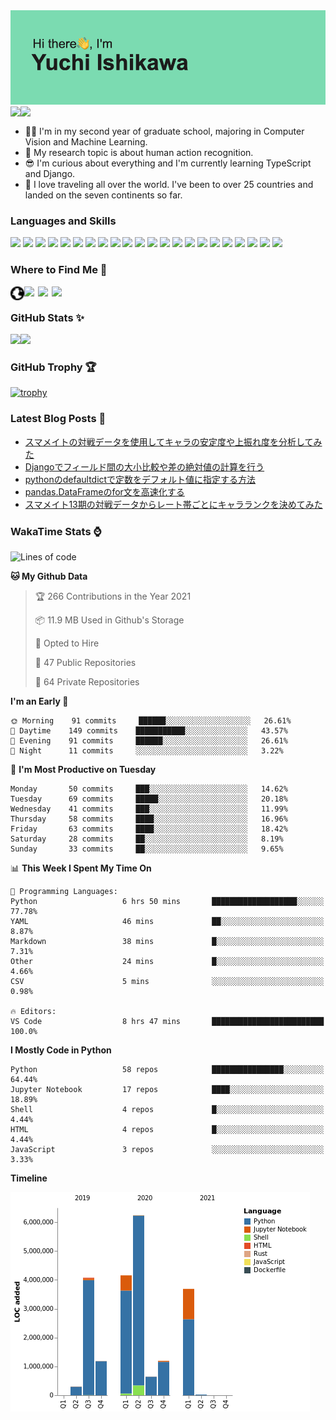 <img src="https://github.com/yiskw713/yiskw713/blob/master/header.png?raw=true">

<a href="http://yiskw713.github.io">
  <img align="left" src="https://img.shields.io/website?down_color=red&down_message=dwon&label=MY%20WEBSITE&style=for-the-badge&up_message=up&url=http%3A%2F%2Fyiskw713.github.io" />
</a>
<a href="https://twitter.com/yciskw_">
  <img align="left" src="https://img.shields.io/twitter/follow/yciskw_?logo=Twitter&style=for-the-badge" />
</a>

<br />
<br />

- 👨‍💻 I'm in my second year of graduate school, majoring in Computer Vision and Machine Learning. 
- 🧪 My research topic is about human action recognition.
- 😎 I'm curious about everything and I'm currently learning TypeScript and Django.
- 🎒 I love traveling all over the world. I've been to over 25 countries and landed on the seven continents so far.

### Languages and Skills

<p>
<img src="https://img.shields.io/badge/-Python-3776AB?style=flat-square&logo=Python&logoColor=white"/>
<img src="https://img.shields.io/badge/-PyTorch-EE4C2C?style=flat-square&logo=PyTorch&logoColor=white"/>
<img src="https://img.shields.io/badge/-pandas-150458?style=flat-square&logo=pandas&logoColor=white"/>
<img src="https://img.shields.io/badge/-Django-092E20?style=flat-square&logo=Django&logoColor=white"/>
<img src="https://img.shields.io/badge/-Rust-000000?style=flat-square&logo=Rust&logoColor=white"/>
<img src="https://img.shields.io/badge/-JavaScript-F7DF1E?style=flat-square&logo=JavaScript&logoColor=black"/>
<img src="https://img.shields.io/badge/-TypeScript-007ACC?style=flat-square&logo=TypeScript&logoColor=white"/>
<img src="https://img.shields.io/badge/-Vue.js-42B883?style=flat-square&logo=Vue.js&logoColor=white"/>
<img src="https://img.shields.io/badge/-Nuxt.js-00C58E?style=flat-square&logo=Vue.js&logoColor=white"/>
<img src="https://img.shields.io/badge/-C++-00599C?style=flat-square&logo=c%2B%2B&logoColor=white"/>
<img src="https://img.shields.io/badge/-HTML5-E34F26?style=flat-square&logo=HTML5&logoColor=white"/>
<img src="https://img.shields.io/badge/-CSS3-1572B6?style=flat-square&logo=CSS3&logoColor=white"/>
<img src="https://img.shields.io/badge/-Sass-1572B6?style=flat-square&logo=SASS&logoColor=white"/>
<img src="https://img.shields.io/badge/-MySQL-F29111?style=flat-square&logo=MySQL&logoColor=white"/>
<img src="https://img.shields.io/badge/-PostgreSQL-F29111?style=flat-square&logo=PostgreSQL&logoColor=white"/>
<img src="https://img.shields.io/badge/-Visual%20Studio%20Code-23A9F2?style=flat-square&logo=Visual%20Studio%20Code&logoColor=white"/>
<img src="https://img.shields.io/badge/-Vim-1572B6?style=flat-square&logo=Vim&logoColor=white"/>
<img src="https://img.shields.io/badge/-Github-181717?style=flat-square&logo=GitHub&logoColor=white"/>
<img src="https://img.shields.io/badge/-Git-F44D27?style=flat-square&logo=Git&logoColor=white"/>
<img src="https://img.shields.io/badge/-Google%20Cloud-4285F4?style=flat-square&logo=Google%20Cloud&logoColor=white"/>
<img src="https://img.shields.io/badge/-Amazon%20AWS-232F3E?style=flat-square&logo=Amazon%20AWS&logoColor=white"/>
<img src="https://img.shields.io/badge/-Docker-2496ED?style=flat-square&logo=Docker&logoColor=white"/>
</p>

### Where to Find Me 👀

[<img align="left" width="22px" src="https://raw.githubusercontent.com/iconic/open-iconic/master/svg/globe.svg" />][website]
[<img align="left" width="22px" src="https://cdn.jsdelivr.net/npm/simple-icons@v3/icons/twitter.svg" />][twitter]
[<img align="left" width="22px" src="https://cdn.jsdelivr.net/npm/simple-icons@v3/icons/linkedin.svg" />][linkedin]
[<img align="left" width="22px" src="https://cdn.jsdelivr.net/npm/simple-icons@v3/icons/instagram.svg" />][instagram]

<br />

### GitHub Stats ✨

<img align="left" src="https://github-readme-stats.yiskw713.vercel.app/api?username=yiskw713&count_private=true&show_icons=true&theme=highcontrast&include_all_commits=true" />
<img src="https://github-readme-stats.yiskw713.vercel.app/api/top-langs/?username=yiskw713&hide=jupyter%20notebook&layout=compact&theme=highcontrast" />

<br />

### GitHub Trophy 🏆

[![trophy](https://github-profile-trophy.vercel.app/?username=yiskw713&theme=chalk)](https://github.com/ryo-ma/github-profile-trophy)

### Latest Blog Posts 📕

<!-- BLOG-POST-LIST:START -->
- [スマメイトの対戦データを使用してキャラの安定度や上振れ度を分析してみた](https://yiskw713.hatenablog.com/entry/2021/03/16/175953)
- [Djangoでフィールド間の大小比較や差の絶対値の計算を行う](https://yiskw713.hatenablog.com/entry/2021/03/16/111017)
- [pythonのdefaultdictで定数をデフォルト値に指定する方法](https://yiskw713.hatenablog.com/entry/2021/03/16/005643)
- [pandas.DataFrameのfor文を高速化する](https://yiskw713.hatenablog.com/entry/2021/03/12/004136)
- [スマメイト13期の対戦データからレート帯ごとにキャラランクを決めてみた](https://yiskw713.hatenablog.com/entry/2021/03/10/194519)
<!-- BLOG-POST-LIST:END -->

### WakaTime Stats ⌚️

<!--START_SECTION:waka-->
![Lines of code](https://img.shields.io/badge/From%20Hello%20World%20I%27ve%20Written-21.5%20million%20lines%20of%20code-blue)

**🐱 My Github Data** 

> 🏆 266 Contributions in the Year 2021
 > 
> 📦 11.9 MB Used in Github's Storage 
 > 
> 💼 Opted to Hire
 > 
> 📜 47 Public Repositories 
 > 
> 🔑 64 Private Repositories  
 > 
**I'm an Early 🐤** 

```text
🌞 Morning    91 commits     ██████░░░░░░░░░░░░░░░░░░░   26.61% 
🌆 Daytime    149 commits    ███████████░░░░░░░░░░░░░░   43.57% 
🌃 Evening    91 commits     ██████░░░░░░░░░░░░░░░░░░░   26.61% 
🌙 Night      11 commits     ░░░░░░░░░░░░░░░░░░░░░░░░░   3.22%

```
📅 **I'm Most Productive on Tuesday** 

```text
Monday       50 commits     ███░░░░░░░░░░░░░░░░░░░░░░   14.62% 
Tuesday      69 commits     █████░░░░░░░░░░░░░░░░░░░░   20.18% 
Wednesday    41 commits     ███░░░░░░░░░░░░░░░░░░░░░░   11.99% 
Thursday     58 commits     ████░░░░░░░░░░░░░░░░░░░░░   16.96% 
Friday       63 commits     ████░░░░░░░░░░░░░░░░░░░░░   18.42% 
Saturday     28 commits     ██░░░░░░░░░░░░░░░░░░░░░░░   8.19% 
Sunday       33 commits     ██░░░░░░░░░░░░░░░░░░░░░░░   9.65%

```


📊 **This Week I Spent My Time On** 

```text
💬 Programming Languages: 
Python                   6 hrs 50 mins       ███████████████████░░░░░░   77.78% 
YAML                     46 mins             ██░░░░░░░░░░░░░░░░░░░░░░░   8.87% 
Markdown                 38 mins             █░░░░░░░░░░░░░░░░░░░░░░░░   7.31% 
Other                    24 mins             █░░░░░░░░░░░░░░░░░░░░░░░░   4.66% 
CSV                      5 mins              ░░░░░░░░░░░░░░░░░░░░░░░░░   0.98%

🔥 Editors: 
VS Code                  8 hrs 47 mins       █████████████████████████   100.0%

```

**I Mostly Code in Python** 

```text
Python                   58 repos            ████████████████░░░░░░░░░   64.44% 
Jupyter Notebook         17 repos            ████░░░░░░░░░░░░░░░░░░░░░   18.89% 
Shell                    4 repos             █░░░░░░░░░░░░░░░░░░░░░░░░   4.44% 
HTML                     4 repos             █░░░░░░░░░░░░░░░░░░░░░░░░   4.44% 
JavaScript               3 repos             ░░░░░░░░░░░░░░░░░░░░░░░░░   3.33%

```


**Timeline**

![Chart not found](https://raw.githubusercontent.com/yiskw713/yiskw713/master/charts/bar_graph.png) 


<!--END_SECTION:waka-->


[website]: https://yiskw713.github.io
[twitter]: https://twitter.com/yciskw_
[instagram]: https://www.instagram.com/yciskw_/
[linkedin]: https://www.linkedin.com/in/yiskw713/
